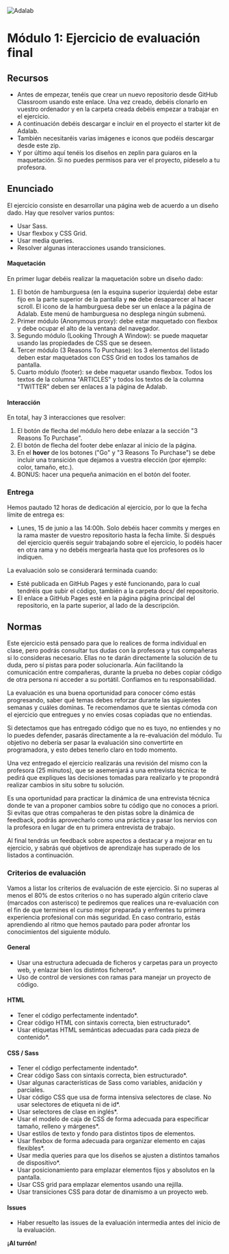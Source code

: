 ![Adalab](https://beta.adalab.es/resources/images/adalab-logo-155x61-bg-white.png)

# Módulo 1: Ejercicio de evaluación final

## Recursos

- Antes de empezar, tenéis que crear un nuevo repositorio desde GitHub Classroom usando este enlace.
  Una vez creado, debéis clonarlo en vuestro ordenador y en la carpeta creada debéis empezar a trabajar
  en el ejercicio.
- A continuación debéis descargar e incluir en el proyecto el starter kit de Adalab.
- También necesitaréis varias imágenes e iconos que podéis descargar desde este zip.
- Y por último aquí tenéis los diseños en zeplin para guiaros en la maquetación. Si no puedes permisos
  para ver el proyecto, pídeselo a tu profesora.

## Enunciado

El ejercicio consiste en desarrollar una página web de acuerdo a un diseño dado. Hay que resolver varios
puntos:

- Usar Sass.
- Usar flexbox y CSS Grid.
- Usar media queries.
- Resolver algunas interacciones usando transiciones.

#### Maquetación

En primer lugar debéis realizar la maquetación sobre un diseño dado:

1. El botón de hamburguesa (en la esquina superior izquierda) debe estar fijo en la parte superior de la pantalla y **no** debe desaparecer al hacer scroll. El icono de la hamburguesa debe ser un enlace a la página de Adalab. Este menú de hamburguesa no desplega ningún submenú.
2. Primer módulo (Anonymous proxy): debe estar maquetado con flexbox y debe ocupar el alto de la ventana del navegador.
3. Segundo módulo (Looking Through A Window): se puede maquetar usando las propiedades de CSS que se deseen.
4. Tercer módulo (3 Reasons To Purchase): los 3 elementos del listado deben estar maquetados con CSS Grid en todos los tamaños de pantalla.
5. Cuarto módulo (footer): se debe maquetar usando flexbox. Todos los textos de la columna "ARTICLES" y todos los textos de la columna "TWITTER" deben ser enlaces a la página de Adalab.

#### Interacción

En total, hay 3 interacciones que resolver:

1. El botón de flecha del módulo hero debe enlazar a la sección "3 Reasons To Purchase".
2. El botón de flecha del footer debe enlazar al inicio de la página.
3. En el **hover** de los botones ("Go" y "3 Reasons To Purchase") se debe incluir una transición que dejamos a vuestra elección (por ejemplo: color, tamaño, etc.).
4. BONUS: hacer una pequeña animación en el botón del footer.

### Entrega

Hemos pautado 12 horas de dedicación al ejercicio, por lo que la fecha límite de entrega es:

- Lunes, 15 de junio a las 14:00h.
  Solo debéis hacer commits y merges en la rama master de vuestro repositorio hasta la fecha límite. Si después del ejercicio queréis seguir trabajando sobre el ejercicio, lo podéis hacer en otra rama y no debéis mergearla hasta que los profesores os lo indiquen.

La evaluación solo se considerará terminada cuando:

- Esté publicada en GitHub Pages y esté funcionando, para lo cual tendréis que subir el código, también a la carpeta docs/ del repositorio.
- El enlace a GitHub Pages esté en la página página principal del repositorio, en la parte superior, al lado de la descripción.

## Normas

Este ejercicio está pensado para que lo realices de forma individual en clase, pero podrás consultar tus dudas con la profesora y tus compañeras si lo consideras necesario. Ellas no te darán directamente la solución de tu duda, pero sí pistas para poder solucionarla. Aún facilitando la comunicación entre compañeras, durante la prueba no debes copiar código de otra persona ni acceder a su portátil. Confiamos en tu responsabilidad.

La evaluación es una buena oportunidad para conocer cómo estás progresando, saber qué temas debes
reforzar durante las siguientes semanas y cuáles dominas. Te recomendamos que te sientas cómoda con el ejercicio que entregues y no envíes cosas copiadas que no entiendas.

Si detectamos que has entregado código que no es tuyo, no entiendes y no lo puedes defender, pasarás directamente a la re-evaluación del módulo. Tu objetivo no debería ser pasar la evaluación sino convertirte en programadora, y esto debes tenerlo claro en todo momento.

Una vez entregado el ejercicio realizarás una revisión del mismo con la profesora (25 minutos), que se asemenjará a una entrevista técnica: te pedirá que expliques las decisiones tomadas para realizarlo y te propondrá realizar cambios in situ sobre tu solución.

Es una oportunidad para practicar la dinámica de una entrevista técnica donde te van a proponer cambios sobre tu código que no conoces a priori. Si evitas que otras compañeras te den pistas sobre la dinámica de feedback, podrás aprovecharlo como una práctica y pasar los nervios con la profesora en lugar de en tu primera entrevista de trabajo.

Al final tendrás un feedback sobre aspectos a destacar y a mejorar en tu ejercicio, y sabrás qué objetivos de aprendizaje has superado de los listados a continuación.

### Criterios de evaluación

Vamos a listar los criterios de evaluación de este ejercicio. Si no superas al menos el 80% de estos criterios o no has superado algún criterio clave (marcados con asterisco) te pediremos que realices una re-evaluación con el fin de que termines el curso mejor preparada y enfrentes tu primera experiencia profesional con más
seguridad. En caso contrario, estás aprendiendo al ritmo que hemos pautado para poder afrontar los conocimientos del siguiente módulo.

#### General

- Usar una estructura adecuada de ficheros y carpetas para un proyecto web, y enlazar bien los distintos ficheros\*.
- Uso de control de versiones con ramas para manejar un proyecto de código.

#### HTML

- Tener el código perfectamente indentado\*.
- Crear código HTML con sintaxis correcta, bien estructurado\*.
- Usar etiquetas HTML semánticas adecuadas para cada pieza de contenido\*.

#### CSS / Sass

- Tener el código perfectamente indentado\*.
- Crear código Sass con sintaxis correcta, bien estructurado\*.
- Usar algunas características de Sass como variables, anidación y parciales.
- Usar código CSS que usa de forma intensiva selectores de clase. No usar selectores de etiqueta ni de id\*.
- Usar selectores de clase en inglés\*.
- Usar el modelo de caja de CSS de forma adecuada para especificar tamaño, relleno y márgenes\*.
- Usar estilos de texto y fondo para distintos tipos de elementos.
- Usar flexbox de forma adecuada para organizar elemento en cajas flexibles\*.
- Usar media queries para que los diseños se ajusten a distintos tamaños de dispositivo\*.
- Usar posicionamiento para emplazar elementos fijos y absolutos en la pantalla.
- Usar CSS grid para emplazar elementos usando una rejilla.
- Usar transiciones CSS para dotar de dinamismo a un proyecto web.

#### Issues

- Haber resuelto las issues de la evaluación intermedia antes del inicio de la evaluación.

**¡Al turrón!**
